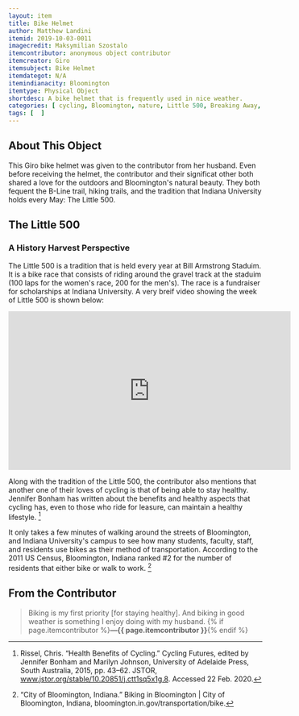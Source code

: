 ```yaml
---
layout: item
title: Bike Helmet
author: Matthew Landini
itemid: 2019-10-03-0011
imagecredit: Maksymilian Szostalo
itemcontributor: anonymous object contributor
itemcreator: Giro
itemsubject: Bike Helmet
itemdategot: N/A
itemindianacity: Bloomington
itemtype: Physical Object
shortdesc: A bike helmet that is frequently used in nice weather.
categories: [ cycling, Bloomington, nature, Little 500, Breaking Away, tradition ]
tags: [  ]
---
```

## About This Object

This Giro bike helmet was given to the contributor from her husband. Even before receiving the helmet, the contributor and their significat other both shared a love for the outdoors and Bloomington's natural beauty. They both fequent the B-Line trail, hiking trails, and the tradition that Indiana University holds every May: The Little 500.

## The Little 500
### A History Harvest Perspective

The Little 500 is a tradition that is held every year at Bill Armstrong Staduim. It is a bike race that consists of riding around the gravel track at the staduim (100 laps for the women's race, 200 for the men's). The race is a fundraiser for scholarships at Indiana University. A very breif video showing the week of Little 500 is shown below:
<iframe width="560" height="315" src="https://www.youtube.com/embed/tUdN4idSDxc" frameborder="0" allow="accelerometer; autoplay; encrypted-media; gyroscope; picture-in-picture" allowfullscreen></iframe>

Along with the tradition of the Little 500, the contributor also mentions that another one of their loves of cycling is that of being able to stay healthy. Jennifer Bonham has written about the benefits and healthy aspects that cycling has, even to those who ride for leasure, can maintain a healthy lifestyle. [^1] 

It only takes a few minutes of walking around the streets of Bloomington, and Indiana University's campus to see how many students, faculty, staff, and residents use bikes as their method of transportation. According to the 2011 US Census, Bloomington, Indiana ranked #2 for the number of residents that either bike or walk to work. [^2]

## From the Contributor

>Biking is my first priority [for staying healthy]. And biking in good weather is something I enjoy doing with my husband. {% if page.itemcontributor %}**—{{ page.itemcontributor }}**{% endif %}

[^1]: Rissel, Chris. “Health Benefits of Cycling.” Cycling Futures, edited by Jennifer Bonham and Marilyn Johnson, University of Adelaide Press, South Australia, 2015, pp. 43–62. JSTOR, www.jstor.org/stable/10.20851/j.ctt1sq5x1g.8. Accessed 22 Feb. 2020.
 [^2]: “City of Bloomington, Indiana.” Biking in Bloomington | City of Bloomington, Indiana, bloomington.in.gov/transportation/bike.
